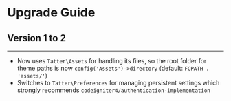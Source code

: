 # Upgrade Guide

## Version 1 to 2
***

* Now uses `Tatter\Assets` for handling its files, so the root folder for theme paths is now `config('Assets')->directory` (default: `FCPATH . 'assets/'`)
* Switches to `Tatter\Preferences` for managing persistent settings which strongly recommends `codeigniter4/authentication-implementation`
